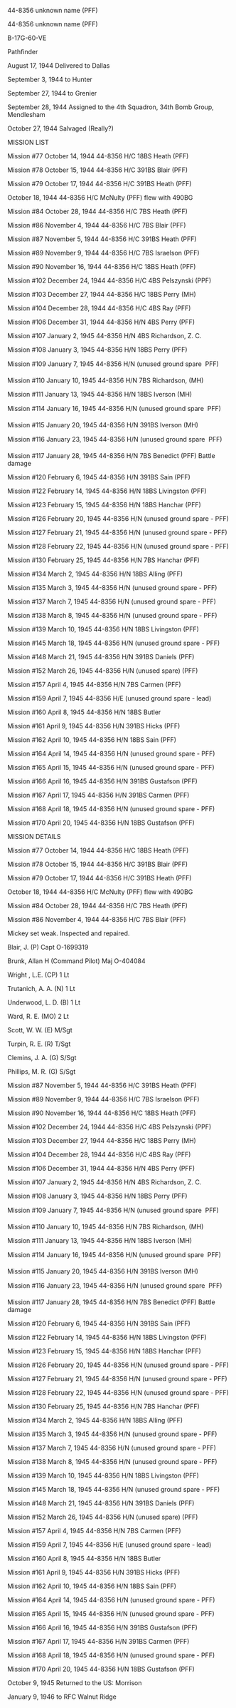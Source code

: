 





44-8356 unknown name (PFF)






 




44-8356 unknown name (PFF)

B-17G-60-VE

Pathfinder

August 17, 1944 Delivered to Dallas

September 3, 1944 to Hunter

September 27, 1944 to Grenier

September 28, 1944 Assigned to the 4th Squadron,
34th Bomb Group, Mendlesham

October 27, 1944 Salvaged (Really?)

MISSION LIST

Mission #77 October 14, 1944 44-8356 H/C 18BS Heath (PFF)

Mission #78 October 15, 1944 44-8356 H/C 391BS Blair (PFF)

Mission #79 October 17, 1944 44-8356 H/C 391BS Heath (PFF)


October 18, 1944 44-8356 H/C McNulty (PFF) flew with 490BG

Mission #84 October 28, 1944 44-8356 H/C 7BS Heath (PFF)

Mission #86 November 4, 1944 44-8356 H/C 7BS Blair (PFF)

Mission #87 November 5, 1944 44-8356 H/C 391BS Heath (PFF)

Mission #89 November 9, 1944 44-8356 H/C 7BS Israelson (PFF)

Mission #90 November 16, 1944 44-8356 H/C 18BS Heath (PFF)

Mission #102 December 24, 1944 44-8356 H/C 4BS Pelszynski
(PPF)

Mission #103 December 27, 1944 44-8356 H/C 18BS Perry (MH)

Mission #104 December 28, 1944 44-8356 H/C 4BS Ray (PFF)

Mission #106 December 31, 1944 44-8356 H/N 4BS Perry (PFF)

Mission #107 January 2, 1945 44-8356 H/N 4BS Richardson, Z.
C.

Mission #108 January 3, 1945 44-8356 H/N 18BS Perry (PFF)

Mission #109 January 7, 1945 44-8356 H/N (unused ground
spare  PFF)

Mission #110 January 10, 1945 44-8356 H/N 7BS Richardson,
(MH)

Mission #111 January 13, 1945 44-8356 H/N 18BS Iverson (MH)

Mission #114 January 16, 1945 44-8356 H/N (unused ground
spare  PFF)

Mission #115 January 20, 1945 44-8356 H/N 391BS Iverson (MH)

Mission #116 January 23, 1945 44-8356 H/N (unused ground
spare  PFF)

Mission #117 January 28, 1945 44-8356 H/N 7BS Benedict
(PFF)
Battle damage

Mission #120 February 6, 1945 44-8356 H/N 391BS Sain (PFF)

Mission #122 February 14, 1945 44-8356 H/N 18BS Livingston
(PFF)

Mission #123 February 15, 1945 44-8356 H/N 18BS Hanchar
(PFF)

Mission #126 February 20, 1945 44-8356 H/N (unused ground
spare \- PFF)

Mission #127 February 21, 1945 44-8356 H/N (unused ground
spare \- PFF)

Mission #128 February 22, 1945 44-8356 H/N (unused ground
spare \- PFF)

Mission #130 February 25, 1945 44-8356 H/N 7BS Hanchar (PFF)

Mission #134 March 2, 1945 44-8356 H/N 18BS Alling (PFF)

Mission #135 March 3, 1945 44-8356 H/N (unused ground spare
\- PFF)

Mission #137 March 7, 1945 44-8356 H/N (unused ground spare
\- PFF)

Mission #138 March 8, 1945 44-8356 H/N (unused ground spare
\- PFF)

Mission #139 March 10, 1945 44-8356 H/N 18BS Livingston
(PFF)

Mission #145 March 18, 1945 44-8356 H/N (unused ground spare
\- PFF)

Mission #148 March 21, 1945 44-8356 H/N 391BS Daniels (PFF)

Mission #152 March 26, 1945 44-8356 H/N (unused spare) (PFF)

Mission #157 April 4, 1945 44-8356 H/N 7BS Carmen (PFF)

Mission #159 April 7, 1945 44-8356 H/E (unused ground spare
\- lead)

Mission #160 April 8, 1945 44-8356 H/N 18BS Butler

Mission #161 April 9, 1945 44-8356 H/N 391BS Hicks (PFF)

Mission #162 April 10, 1945 44-8356 H/N 18BS Sain (PFF)

Mission #164 April 14, 1945 44-8356 H/N (unused ground spare
\- PFF)

Mission #165 April 15, 1945 44-8356 H/N (unused ground spare
\- PFF)

Mission #166 April 16, 1945 44-8356 H/N 391BS Gustafson
(PFF)

Mission #167 April 17, 1945 44-8356 H/N 391BS Carmen (PFF)

Mission #168 April 18, 1945 44-8356 H/N (unused ground spare
\- PFF)

Mission #170 April 20, 1945 44-8356 H/N 18BS Gustafson (PFF)

MISSION DETAILS  

  

Mission #77 October 14, 1944 44-8356 H/C 18BS Heath (PFF)

Mission #78 October 15, 1944 44-8356 H/C 391BS Blair (PFF)

Mission #79 October 17, 1944 44-8356 H/C 391BS Heath (PFF)


October 18, 1944 44-8356 H/C McNulty (PFF) flew with 490BG

Mission #84 October 28, 1944 44-8356 H/C 7BS Heath (PFF)

Mission #86 November 4, 1944 44-8356 H/C 7BS Blair (PFF)

Mickey set weak. Inspected and repaired.

Blair, J. (P)   Capt
 O-1699319

Brunk, Allan H (Command Pilot) Maj O-404084

Wright , L.E. (CP) 1
Lt

Trutanich, A. A. (N) 1
Lt

Underwood, L. D. (B) 1
Lt

Ward, R. E. (MO) 2
Lt

Scott, W. W. (E) M/Sgt

Turpin, R. E. (R) T/Sgt

Clemins, J. A. (G) S/Sgt

Phillips, M. R. (G) S/Sgt

Mission #87 November 5, 1944 44-8356 H/C 391BS Heath (PFF)

Mission #89 November 9, 1944 44-8356 H/C 7BS Israelson (PFF)

Mission #90 November 16, 1944 44-8356 H/C 18BS Heath (PFF)

Mission #102 December 24, 1944 44-8356 H/C 4BS Pelszynski
(PPF)

Mission #103 December 27, 1944 44-8356 H/C 18BS Perry (MH)

Mission #104 December 28, 1944 44-8356 H/C 4BS Ray (PFF)

Mission #106 December 31, 1944 44-8356 H/N 4BS Perry (PFF)

Mission #107 January 2, 1945 44-8356 H/N 4BS Richardson, Z.
C.

Mission #108 January 3, 1945 44-8356 H/N 18BS Perry (PFF)

Mission #109 January 7, 1945 44-8356 H/N (unused ground
spare  PFF)

Mission #110 January 10, 1945 44-8356 H/N 7BS Richardson,
(MH)

Mission #111 January 13, 1945 44-8356 H/N 18BS Iverson (MH)

Mission #114 January 16, 1945 44-8356 H/N (unused ground
spare  PFF)

Mission #115 January 20, 1945 44-8356 H/N 391BS Iverson (MH)

Mission #116 January 23, 1945 44-8356 H/N (unused ground
spare  PFF)

Mission #117 January 28, 1945 44-8356 H/N 7BS Benedict
(PFF)
Battle damage

Mission #120 February 6, 1945 44-8356 H/N 391BS Sain (PFF)

Mission #122 February 14, 1945 44-8356 H/N 18BS Livingston
(PFF)

Mission #123 February 15, 1945 44-8356 H/N 18BS Hanchar
(PFF)

Mission #126 February 20, 1945 44-8356 H/N (unused ground
spare \- PFF)

Mission #127 February 21, 1945 44-8356 H/N (unused ground
spare \- PFF)

Mission #128 February 22, 1945 44-8356 H/N (unused ground
spare \- PFF)

Mission #130 February 25, 1945 44-8356 H/N 7BS Hanchar (PFF)

Mission #134 March 2, 1945 44-8356 H/N 18BS Alling (PFF)

Mission #135 March 3, 1945 44-8356 H/N (unused ground spare
\- PFF)

Mission #137 March 7, 1945 44-8356 H/N (unused ground spare
\- PFF)

Mission #138 March 8, 1945 44-8356 H/N (unused ground spare
\- PFF)

Mission #139 March 10, 1945 44-8356 H/N 18BS Livingston
(PFF)

Mission #145 March 18, 1945 44-8356 H/N (unused ground spare
\- PFF)

Mission #148 March 21, 1945 44-8356 H/N 391BS Daniels (PFF)

Mission #152 March 26, 1945 44-8356 H/N (unused spare) (PFF)

Mission #157 April 4, 1945 44-8356 H/N 7BS Carmen (PFF)

Mission #159 April 7, 1945 44-8356 H/E (unused ground spare
\- lead)

Mission #160 April 8, 1945 44-8356 H/N 18BS Butler

Mission #161 April 9, 1945 44-8356 H/N 391BS Hicks (PFF)

Mission #162 April 10, 1945 44-8356 H/N 18BS Sain (PFF)

Mission #164 April 14, 1945 44-8356 H/N (unused ground spare
\- PFF)

Mission #165 April 15, 1945 44-8356 H/N (unused ground spare
\- PFF)

Mission #166 April 16, 1945 44-8356 H/N 391BS Gustafson
(PFF)

Mission #167 April 17, 1945 44-8356 H/N 391BS Carmen (PFF)

Mission #168 April 18, 1945 44-8356 H/N (unused ground spare
\- PFF)

Mission #170 April 20, 1945 44-8356 H/N 18BS Gustafson (PFF)

October 9, 1945 Returned to the US: Morrison

January 9, 1946 to RFC Walnut Ridge




